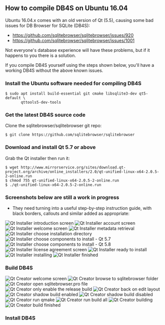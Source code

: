 ## How to compile DB4S on Ubuntu 16.04

Ubuntu 16.04.x comes with an old version of Qt (5.5), causing some bad issues for DB Browser for SQLite (DB4S):

* https://github.com/sqlitebrowser/sqlitebrowser/issues/920
* https://github.com/sqlitebrowser/sqlitebrowser/issues/1001

Not everyone's database experience will have these problems, but if it happens to you there is a solution.

If you compile DB4S yourself using the steps shown below, you'll have a working DB4S without the above known issues.

### Install the Ubuntu software needed for compiling DB4S

    $ sudo apt install build-essential git cmake libsqlite3-dev qt5-default \
           qttools5-dev-tools


### Get the latest DB4S source code

Clone the sqlitebrowser/sqlitebrowser git repo:

    $ git clone https://github.com/sqlitebrowser/sqlitebrowser


### Download and install Qt 5.7 or above

Grab the Qt installer then run it:

```
$ wget http://www.mirrorservice.org/sites/download.qt-project.org/archive/online_installers/2.0/qt-unified-linux-x64-2.0.5-2-online.run
$ chmod 755 qt-unified-linux-x64-2.0.5-2-online.run
$ ./qt-unified-linux-x64-2.0.5-2-online.run
```

### Screenshots below are still a work in progress

* They need turning into a useful step-by-step instruction guide, with black borders, callouts and similar added as appropriate:

![Qt Installer introduction screen](https://github.com/sqlitebrowser/db4s-screenshots/raw/master/wiki/ubuntu_16.04/00_qt_installer_intro_screen.png)
![Qt Installer account screen](https://github.com/sqlitebrowser/db4s-screenshots/raw/master/wiki/ubuntu_16.04/01_qt_installer_account_screen.png)
![Qt Installer welcome screen](https://github.com/sqlitebrowser/db4s-screenshots/raw/master/wiki/ubuntu_16.04/02_qt_installer_welcome_screen.png)
![Qt Installer metadata retrieval](https://github.com/sqlitebrowser/db4s-screenshots/raw/master/wiki/ubuntu_16.04/03_qt_installer_metadata_retrieval.png)
![Qt Installer choose installation directory](https://github.com/sqlitebrowser/db4s-screenshots/raw/master/wiki/ubuntu_16.04/04_qt_installer_choose_install_dir.png)
![Qt Installer choose components to install - Qt 5.7](https://github.com/sqlitebrowser/db4s-screenshots/raw/master/wiki/ubuntu_16.04/05_qt_installer_choose_components-5.7.png)
![Qt Installer choose components to install - Qt 5.8](https://github.com/sqlitebrowser/db4s-screenshots/raw/master/wiki/ubuntu_16.04/05_qt_installer_choose_components-5.8.png)
![Qt Installer license agreement screen](https://github.com/sqlitebrowser/db4s-screenshots/raw/master/wiki/ubuntu_16.04/06_qt_installer_license_agreement.png)
![Qt Installer ready to install](https://github.com/sqlitebrowser/db4s-screenshots/raw/master/wiki/ubuntu_16.04/07_qt_installer_ready.png)
![Qt Installer installing](https://github.com/sqlitebrowser/db4s-screenshots/raw/master/wiki/ubuntu_16.04/08_qt_installer_installing.png)
![Qt Installer finished](https://github.com/sqlitebrowser/db4s-screenshots/raw/master/wiki/ubuntu_16.04/09_qt_installer_finished.png)


### Build DB4S

![Qt Creator welcome screen](https://github.com/sqlitebrowser/db4s-screenshots/raw/master/wiki/ubuntu_16.04/10_qt_creator_welcome_screen.png)
![Qt Creator browse to sqlitebrowser folder](https://github.com/sqlitebrowser/db4s-screenshots/raw/master/wiki/ubuntu_16.04/11_qt_creator_open_sqlitebrowser_dir.png)
![Qt Creator open sqlitebrowser.pro file](https://github.com/sqlitebrowser/db4s-screenshots/raw/master/wiki/ubuntu_16.04/12_qt_creator_open_sqlitebrowser_project_file.png)
![Qt Creator only enable the release build](https://github.com/sqlitebrowser/db4s-screenshots/raw/master/wiki/ubuntu_16.04/13_qt_creator_select_release_build.png)
![Qt Creator back on edit layout](https://github.com/sqlitebrowser/db4s-screenshots/raw/master/wiki/ubuntu_16.04/14_qt_creator_edit_layout.png)
![Qt Creator shadow build enabled](https://github.com/sqlitebrowser/db4s-screenshots/raw/master/wiki/ubuntu_16.04/15_qt_creator_shadow_build_enabled.png)
![Qt Creator shadow build disabled](https://github.com/sqlitebrowser/db4s-screenshots/raw/master/wiki/ubuntu_16.04/16_qt_creator_shadow_build_disabled.png)
![Qt Creator run qmake](https://github.com/sqlitebrowser/db4s-screenshots/raw/master/wiki/ubuntu_16.04/17_qt_creator_run_qmake.png)
![Qt Creator run build all](https://github.com/sqlitebrowser/db4s-screenshots/raw/master/wiki/ubuntu_16.04/18_qt_creator_run_build_all.png)
![Qt Creator building](https://github.com/sqlitebrowser/db4s-screenshots/raw/master/wiki/ubuntu_16.04/19_qt_creator_building.png)
![Qt Creator build finished](https://github.com/sqlitebrowser/db4s-screenshots/raw/master/wiki/ubuntu_16.04/20_qt_creator_build_complete.png)


### Install DB4S

